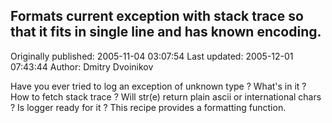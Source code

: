 ## Formats current exception with stack trace so that it fits in single line and has known encoding. 
Originally published: 2005-11-04 03:07:54 
Last updated: 2005-12-01 07:43:44 
Author: Dmitry Dvoinikov 
 
Have you ever tried to log an exception of unknown type ? What's in it ? How to fetch stack trace ? Will str(e) return plain ascii or international chars ? Is logger ready for it ? This recipe provides a formatting function.